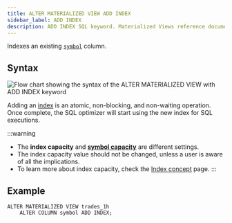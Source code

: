 ```yaml
---
title: ALTER MATERIALIZED VIEW ADD INDEX
sidebar_label: ADD INDEX
description: ADD INDEX SQL keyword. Materialized Views reference documentation.
---
```


Indexes an existing [`symbol`](/docs/concept/symbol/) column.

## Syntax
![Flow chart showing the syntax of the ALTER MATERIALIZED VIEW with ADD INDEX keyword](/images/docs/diagrams/alterMatViewAddIndex.svg)

Adding an [index](/docs/concept/indexes/) is an atomic, non-blocking, and
non-waiting operation. Once complete, the SQL optimizer will start using the new
index for SQL executions.

:::warning

- The **index capacity** and
  [**symbol capacity**](/docs/concept/symbol/#usage-of-symbols) are different
  settings.
- The index capacity value should not be changed, unless a user is aware of all
  the implications.
- To learn more about index capacity, check the [Index concept](/docs/concept/indexes/#index-capacity) page.
:::

## Example

```questdb-sql title="Adding an index with default capacity"
ALTER MATERIALIZED VIEW trades_1h
    ALTER COLUMN symbol ADD INDEX;
```


